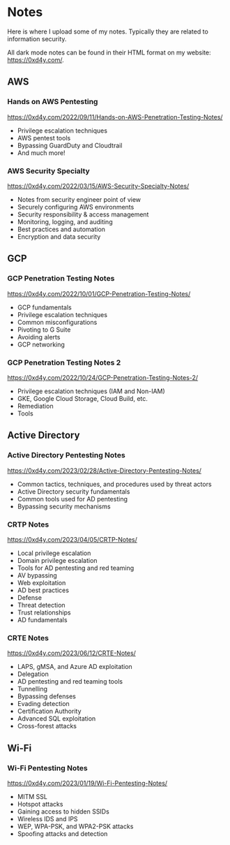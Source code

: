 # Notes
Here is where I upload some of my notes. Typically they are related to information security.

All dark mode notes can be found in their HTML format on my website: https://0xd4y.com/.

## AWS
### Hands on AWS Pentesting
https://0xd4y.com/2022/09/11/Hands-on-AWS-Penetration-Testing-Notes/
- Privilege escalation techniques
- AWS pentest tools
- Bypassing GuardDuty and Cloudtrail
- And much more!

### AWS Security Specialty
https://0xd4y.com/2022/03/15/AWS-Security-Specialty-Notes/
- Notes from security engineer point of view
- Securely configuring AWS environments
- Security responsibility & access management 
- Monitoring, logging, and auditing 
- Best practices and automation 
- Encryption and data security

## GCP
### GCP Penetration Testing Notes
https://0xd4y.com/2022/10/01/GCP-Penetration-Testing-Notes/
- GCP fundamentals
- Privilege escalation techniques 
- Common misconfigurations
- Pivoting to G Suite
- Avoiding alerts
- GCP networking

### GCP Penetration Testing Notes 2
https://0xd4y.com/2022/10/24/GCP-Penetration-Testing-Notes-2/
- Privilege escalation techniques (IAM and Non-IAM)
- GKE, Google Cloud Storage, Cloud Build, etc.
- Remediation
- Tools

## Active Directory
### Active Directory Pentesting Notes
https://0xd4y.com/2023/02/28/Active-Directory-Pentesting-Notes/
- Common tactics, techniques, and procedures used by threat actors
- Active Directory security fundamentals
- Common tools used for AD pentesting
- Bypassing security mechanisms

### CRTP Notes
https://0xd4y.com/2023/04/05/CRTP-Notes/
- Local privilege escalation
- Domain privilege escalation
- Tools for AD pentesting and red teaming
- AV bypassing
- Web exploitation
- AD best practices
- Defense
- Threat detection
- Trust relationships
- AD fundamentals

### CRTE Notes
https://0xd4y.com/2023/06/12/CRTE-Notes/
- LAPS, gMSA, and Azure AD exploitation
- Delegation
- AD pentesting and red teaming tools
- Tunnelling
- Bypassing defenses
- Evading detection
- Certification Authority
- Advanced SQL exploitation
- Cross-forest attacks

## Wi-Fi
### Wi-Fi Pentesting Notes
https://0xd4y.com/2023/01/19/Wi-Fi-Pentesting-Notes/
- MITM SSL
- Hotspot attacks
- Gaining access to hidden SSIDs
- Wireless IDS and IPS
- WEP, WPA-PSK, and WPA2-PSK attacks 
- Spoofing attacks and detection



